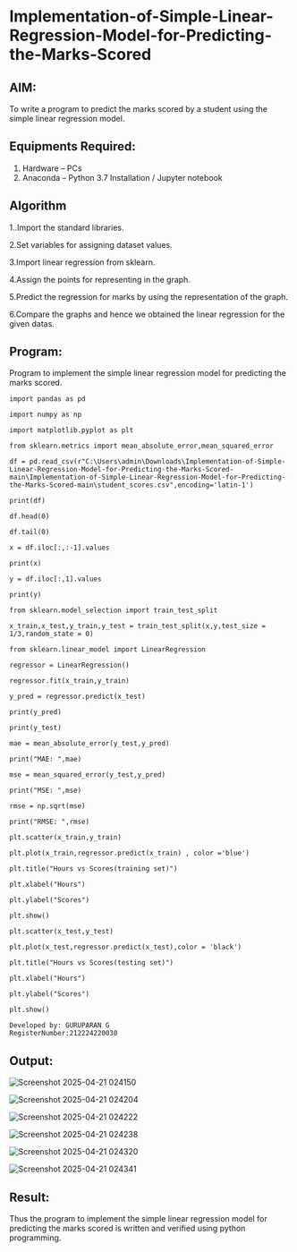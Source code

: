 # Implementation-of-Simple-Linear-Regression-Model-for-Predicting-the-Marks-Scored

## AIM:
To write a program to predict the marks scored by a student using the simple linear regression model.

## Equipments Required:
1. Hardware – PCs
2. Anaconda – Python 3.7 Installation / Jupyter notebook

## Algorithm


1..Import the standard libraries.

2.Set variables for assigning dataset values.

3.Import linear regression from sklearn.

4.Assign the points for representing in the graph.

5.Predict the regression for marks by using the representation of the graph.

6.Compare the graphs and hence we obtained the linear regression for the given datas.

 


## Program:

Program to implement the simple linear regression model for predicting the marks scored.

~~~
import pandas as pd

import numpy as np

import matplotlib.pyplot as plt

from sklearn.metrics import mean_absolute_error,mean_squared_error

df = pd.read_csv(r"C:\Users\admin\Downloads\Implementation-of-Simple-Linear-Regression-Model-for-Predicting-the-Marks-Scored-main\Implementation-of-Simple-Linear-Regression-Model-for-Predicting-the-Marks-Scored-main\student_scores.csv",encoding='latin-1')

print(df)

df.head(0)

df.tail(0)

x = df.iloc[:,:-1].values

print(x)

y = df.iloc[:,1].values

print(y)

from sklearn.model_selection import train_test_split

x_train,x_test,y_train,y_test = train_test_split(x,y,test_size = 1/3,random_state = 0)

from sklearn.linear_model import LinearRegression

regressor = LinearRegression()

regressor.fit(x_train,y_train)

y_pred = regressor.predict(x_test)

print(y_pred)

print(y_test)

mae = mean_absolute_error(y_test,y_pred)

print("MAE: ",mae)

mse = mean_squared_error(y_test,y_pred)

print("MSE: ",mse)

rmse = np.sqrt(mse)

print("RMSE: ",rmse)

plt.scatter(x_train,y_train)

plt.plot(x_train,regressor.predict(x_train) , color ='blue')

plt.title("Hours vs Scores(training set)")

plt.xlabel("Hours")

plt.ylabel("Scores")

plt.show()

plt.scatter(x_test,y_test)

plt.plot(x_test,regressor.predict(x_test),color = 'black')

plt.title("Hours vs Scores(testing set)")

plt.xlabel("Hours")

plt.ylabel("Scores")

plt.show()
~~~
~~~
Developed by: GURUPARAN G
RegisterNumber:212224220030  

~~~
## Output:


![Screenshot 2025-04-21 024150](https://github.com/user-attachments/assets/a388d684-9493-4646-961b-3c534beea0ca)

![Screenshot 2025-04-21 024204](https://github.com/user-attachments/assets/f36cd9bf-6a42-4eab-b056-8687777d8f38)

![Screenshot 2025-04-21 024222](https://github.com/user-attachments/assets/1a4de4fe-57de-42ff-808c-bf6b424faf24)

![Screenshot 2025-04-21 024238](https://github.com/user-attachments/assets/5674c476-5c75-494c-9587-8d2011a88ea8)

![Screenshot 2025-04-21 024320](https://github.com/user-attachments/assets/175aa03f-c229-4616-b6d9-989601fb00e3)

![Screenshot 2025-04-21 024341](https://github.com/user-attachments/assets/abccb32d-115f-4017-accd-035ea27643d9)




## Result:
Thus the program to implement the simple linear regression model for predicting the marks scored is written and verified using python programming.
